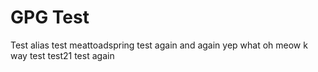# GPG Test

Test alias
test meattoadspring
test again
and again
yep
what
oh
meow
k
way
test
test21
test
again
